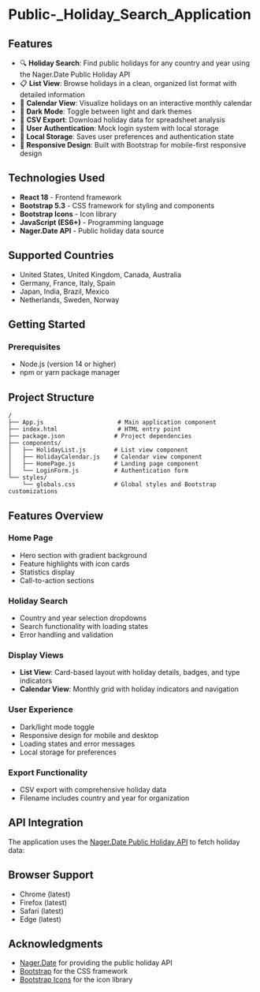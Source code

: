 # Public-_Holiday_Search_Application

## Features

- 🔍 **Holiday Search**: Find public holidays for any country and year using the Nager.Date Public Holiday API
- 📋 **List View**: Browse holidays in a clean, organized list format with detailed information
- 📅 **Calendar View**: Visualize holidays on an interactive monthly calendar
- 🌙 **Dark Mode**: Toggle between light and dark themes
- 📁 **CSV Export**: Download holiday data for spreadsheet analysis
- 👤 **User Authentication**: Mock login system with local storage
- 💾 **Local Storage**: Saves user preferences and authentication state
- 📱 **Responsive Design**: Built with Bootstrap for mobile-first responsive design

## Technologies Used

- **React 18** - Frontend framework
- **Bootstrap 5.3** - CSS framework for styling and components
- **Bootstrap Icons** - Icon library
- **JavaScript (ES6+)** - Programming language
- **Nager.Date API** - Public holiday data source

## Supported Countries

- United States, United Kingdom, Canada, Australia
- Germany, France, Italy, Spain
- Japan, India, Brazil, Mexico
- Netherlands, Sweden, Norway

## Getting Started

### Prerequisites

- Node.js (version 14 or higher)
- npm or yarn package manager

## Project Structure

```
/
├── App.js                     # Main application component
├── index.html                 # HTML entry point
├── package.json              # Project dependencies
├── components/
│   ├── HolidayList.js        # List view component
│   ├── HolidayCalendar.js    # Calendar view component
│   ├── HomePage.js           # Landing page component
│   └── LoginForm.js          # Authentication form
└── styles/
    └── globals.css           # Global styles and Bootstrap customizations
```
## Features Overview

### Home Page
- Hero section with gradient background
- Feature highlights with icon cards
- Statistics display
- Call-to-action sections

### Holiday Search
- Country and year selection dropdowns
- Search functionality with loading states
- Error handling and validation

### Display Views
- **List View**: Card-based layout with holiday details, badges, and type indicators
- **Calendar View**: Monthly grid with holiday indicators and navigation

### User Experience
- Dark/light mode toggle
- Responsive design for mobile and desktop
- Loading states and error messages
- Local storage for preferences

### Export Functionality
- CSV export with comprehensive holiday data
- Filename includes country and year for organization

## API Integration

The application uses the [Nager.Date Public Holiday API](https://date.nager.at/) to fetch holiday data:

## Browser Support

- Chrome (latest)
- Firefox (latest)
- Safari (latest)
- Edge (latest)

## Acknowledgments

- [Nager.Date](https://date.nager.at/) for providing the public holiday API
- [Bootstrap](https://getbootstrap.com/) for the CSS framework
- [Bootstrap Icons](https://icons.getbootstrap.com/) for the icon library
